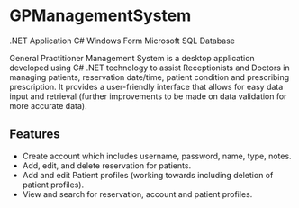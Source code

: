 # GPManagementSystem
.NET Application
C# Windows Form 
Microsoft SQL Database

General Practitioner Management System is a desktop application developed using C# .NET technology to assist Receptionists and Doctors in managing patients, 
reservation date/time, patient condition and prescribing prescription. It provides a user-friendly interface that allows for easy data input and retrieval 
(further improvements to be made on data validation for more accurate data).

## Features

- Create account which includes username, password, name, type, notes.
- Add, edit, and delete reservation for patients.
- Add and edit Patient profiles (working towards including deletion of patient profiles).
- View and search for reservation, account and patient profiles.
